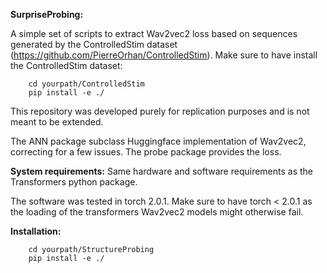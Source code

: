 **SurpriseProbing:**

A simple set of scripts to extract Wav2vec2 loss based on sequences generated by the ControlledStim dataset 
(https://github.com/PierreOrhan/ControlledStim).
Make sure to have install the ControlledStim dataset:
        
        cd yourpath/ControlledStim
        pip install -e ./

This repository was developed purely for replication purposes and is not meant to be extended.

The ANN package subclass Huggingface implementation of Wav2vec2, correcting for a few issues.
The probe package provides the loss.

**System requirements:**
        Same hardware and software requirements as the Transformers python package.
        
The software was tested in torch 2.0.1. Make sure to have torch < 2.0.1 as the loading of the transformers Wav2vec2 models might otherwise fail.

        
**Installation:**


        cd yourpath/StructureProbing
        pip install -e ./
